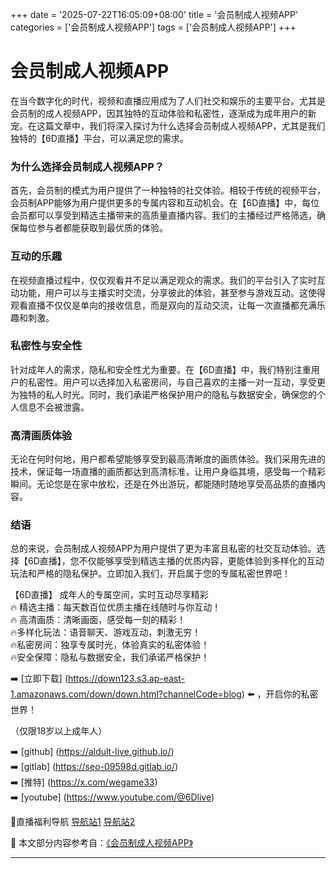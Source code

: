 +++
date = '2025-07-22T16:05:09+08:00'
title = '会员制成人视频APP'
categories = ['会员制成人视频APP']
tags = ['会员制成人视频APP']
+++

# 会员制成人视频APP

在当今数字化的时代，视频和直播应用成为了人们社交和娱乐的主要平台。尤其是会员制的成人视频APP，因其独特的互动体验和私密性，逐渐成为成年用户的新宠。在这篇文章中，我们将深入探讨为什么选择会员制成人视频APP，尤其是我们独特的【6D直播】平台，可以满足您的需求。

### 为什么选择会员制成人视频APP？

首先，会员制的模式为用户提供了一种独特的社交体验。相较于传统的视频平台，会员制APP能够为用户提供更多的专属内容和互动机会。在【6D直播】中，每位会员都可以享受到精选主播带来的高质量直播内容。我们的主播经过严格筛选，确保每位参与者都能获取到最优质的体验。

### 互动的乐趣

在视频直播过程中，仅仅观看并不足以满足观众的需求。我们的平台引入了实时互动功能，用户可以与主播实时交流，分享彼此的体验，甚至参与游戏互动。这使得观看直播不仅仅是单向的接收信息，而是双向的互动交流，让每一次直播都充满乐趣和刺激。

### 私密性与安全性

针对成年人的需求，隐私和安全性尤为重要。在【6D直播】中，我们特别注重用户的私密性。用户可以选择加入私密房间，与自己喜欢的主播一对一互动，享受更为独特的私人时光。同时，我们承诺严格保护用户的隐私与数据安全，确保您的个人信息不会被泄露。

### 高清画质体验

无论在何时何地，用户都希望能够享受到最高清晰度的画质体验。我们采用先进的技术，保证每一场直播的画质都达到高清标准，让用户身临其境，感受每一个精彩瞬间。无论您是在家中放松，还是在外出游玩，都能随时随地享受高品质的直播内容。

### 结语

总的来说，会员制成人视频APP为用户提供了更为丰富且私密的社交互动体验。选择【6D直播】，您不仅能够享受到精选主播的优质内容，更能体验到多样化的互动玩法和严格的隐私保护。立即加入我们，开启属于您的专属私密世界吧！

【6D直播】
成年人的专属空间，实时互动尽享精彩  
🔥 精选主播：每天数百位优质主播在线随时与你互动！  
🔥 高清画质：清晰画面，感受每一刻的精彩！  
🔥多样化玩法：语音聊天、游戏互动，刺激无穷！  
🔥私密房间：独享专属时光，体验真实的私密体验！  
🔥安全保障：隐私与数据安全，我们承诺严格保护！  

➡️ [立即下载] (https://down123.s3.ap-east-1.amazonaws.com/down/down.html?channelCode=blog) ⬅️ ，开启你的私密世界！

（仅限18岁以上成年人）

➡️ [github] (https://aldult-live.github.io/)  
➡️ [gitlab] (https://seo-09598d.gitlab.io/)  
➡️ [推特] (https://x.com/wegame33)  
➡️ [youtube] (https://www.youtube.com/@6Dlive)  

🔞直播福利导航   [导航站1](https://webstack-86085a.gitlab.io/) [导航站2](https://onlygit123-2.github.io/)


📘 本文部分内容参考自：[《会员制成人视频APP》](https://github.com/fqsq25/fq)

---
